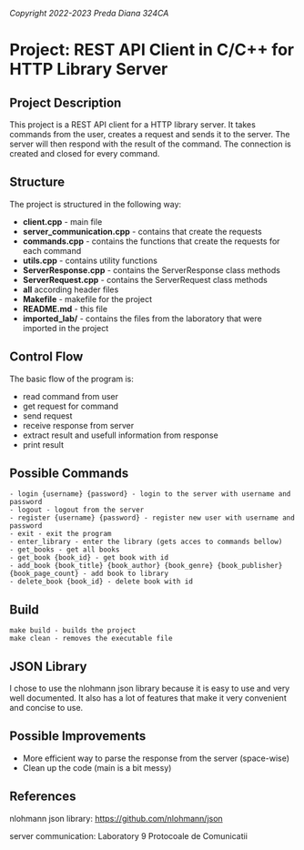 *Copyright 2022-2023 Preda Diana 324CA*

# Project: REST API Client in C/C++ for HTTP Library Server

## Project Description

This project is a REST API client for a HTTP library server. It takes commands
from the user, creates a request and sends it to the server. The server
will then respond with the result of the command. The connection is created
and closed for every command.

## Structure

The project is structured in the following way:
- **client.cpp** - main file
- **server_communication.cpp** - contains that create the requests
- **commands.cpp** - contains the functions that create the requests
for each command
- **utils.cpp** - contains utility functions
- **ServerResponse.cpp** - contains the ServerResponse class methods
- **ServerRequest.cpp** - contains the ServerRequest class methods
- **all** according header files
- **Makefile** - makefile for the project
- **README.md** - this file
- **imported_lab/** - contains the files from the laboratory that were imported in the project

## Control Flow

The basic flow of the program is:
- read command from user
- get request for command
- send request
- receive response from server
- extract result and usefull information from response
- print result

## Possible Commands

    - login {username} {password} - login to the server with username and password
    - logout - logout from the server
    - register {username} {password} - register new user with username and password
    - exit - exit the program
    - enter_library - enter the library (gets acces to commands bellow)
    - get_books - get all books
    - get_book {book_id} - get book with id
    - add_book {book_title} {book_author} {book_genre} {book_publisher} {book_page_count} - add book to library
    - delete_book {book_id} - delete book with id

## Build

    make build - builds the project
    make clean - removes the executable file

## JSON Library

I chose to use the nlohmann json library because it is easy to use and
very well documented. It also has a lot of features that make it very
convenient and concise to use.

## Possible Improvements

- More efficient way to parse the response from the server (space-wise)
- Clean up the code (main is a bit messy)

## References

nlohmann json library: https://github.com/nlohmann/json

server communication: Laboratory 9 Protocoale de Comunicatii

